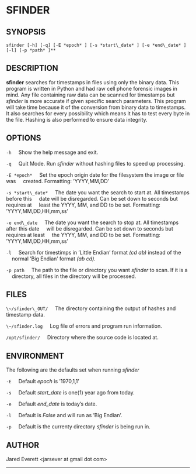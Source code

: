 SFINDER
=======

SYNOPSIS
--------

`sfinder [-h] [-q] [-E *epoch* ] [-s *start\_date* ] [-e *end\_date* ] [-l] [-p *path* ]**`

DESCRIPTION
-----------

**sfinder** searches for timestamps in files using only the binary data.
This program is written in Python and had raw cell phone forensic images
in mind. Any file containing raw data can be scanned for timestamps but
*sfinder* is more accurate if given specific search parameters. This
program will take time because it of the conversion from binary data to
timestamps. It also searches for every possibility which means it has to
test every byte in the file. Hashing is also performed to ensure data
integrity.

OPTIONS
-------

`-h`
&nbsp;&nbsp;&nbsp;&nbsp;Show the help message and exit.

`-q`
&nbsp;&nbsp;&nbsp;&nbsp;Quit Mode. Run *sfinder* without hashing files to speed up processing.

`-E *epoch*`
&nbsp;&nbsp;&nbsp;&nbsp;Set the epoch origin date for the filesystem the image or file was
&nbsp;&nbsp;&nbsp;&nbsp;created. Formatting: ’YYYY,MM,DD’

`-s *start\_date*`
&nbsp;&nbsp;&nbsp;&nbsp;The date you want the search to start at. All timestamps before this
&nbsp;&nbsp;&nbsp;&nbsp;date will be disregarded. Can be set down to seconds but requires at
&nbsp;&nbsp;&nbsp;&nbsp;least the YYYY, MM, and DD to be set. Formatting: ’YYYY,MM,DD,HH,mm,ss’

`-e end\_date`
&nbsp;&nbsp;&nbsp;&nbsp;The date you want the search to stop at. All timestamps after this date
&nbsp;&nbsp;&nbsp;&nbsp;will be disregarded. Can be set down to seconds but requires at least
&nbsp;&nbsp;&nbsp;&nbsp;the YYYY, MM, and DD to be set. Formatting: ’YYYY,MM,DD,HH,mm,ss’

`-l`
&nbsp;&nbsp;&nbsp;&nbsp;Search for timestimps in ’Little Endian’ format *(cd ab)* instead of the
&nbsp;&nbsp;&nbsp;&nbsp;normal ’Big Endian’ format *(ab cd).*

`-p path`
&nbsp;&nbsp;&nbsp;&nbsp;The path to the file or directory you want *sfinder* to scan. If it is a
&nbsp;&nbsp;&nbsp;&nbsp;directory, all files in the directory will be processed.

FILES
-----

`\~/sfinder\_OUT/`
&nbsp;&nbsp;&nbsp;&nbsp;The directory containing the output of hashes and timestamp data.

`\~/sfinder.log`
&nbsp;&nbsp;&nbsp;&nbsp;Log file of errors and program run information.

`/opt/sfinder/`
&nbsp;&nbsp;&nbsp;&nbsp;Directory where the source code is located at.

ENVIRONMENT
-----------

The following are the defaults set when running *sfinder*

`-E`
&nbsp;&nbsp;&nbsp;&nbsp;Default *epoch* is ’1970,1,1’

`-s`
&nbsp;&nbsp;&nbsp;&nbsp;Default *start\_date* is one(1) year ago from today.

`-e`
&nbsp;&nbsp;&nbsp;&nbsp;Default *end\_date* is today’s date.

`-l`
&nbsp;&nbsp;&nbsp;&nbsp;Default is *False* and will run as ’Big Endian’.

`-p`
&nbsp;&nbsp;&nbsp;&nbsp;Default is the currenty directory *sfinder* is being run in.

AUTHOR
------

Jared Everett <jarsever at gmail dot com\>

* * * * *
